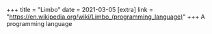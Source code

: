 +++
title = "Limbo"
date = 2021-03-05
[extra]
link = "https://en.wikipedia.org/wiki/Limbo_(programming_language)"
+++
A programming language

